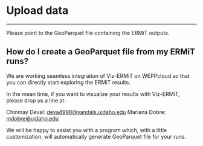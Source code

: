 # Upload data

***
  
  Please point to the GeoParquet file containing the ERMiT outputs.
  
## How do I create a GeoParquet file from my ERMiT runs?

We are working seamless integration of Viz-ERMiT on WEPPcloud so that you can directly start exploring the ERMiT results.

In the mean time, if you want to visualize your results with Viz-ERMiT, please drop us a line at:

Chinmay Deval: deva4998@vandals.uidaho.edu
Mariana Dobre: mdobre@uidaho.edu

We will be happy to assist you with a program which, with a little customization, will automatically generate GeoParquet file for your runs.

